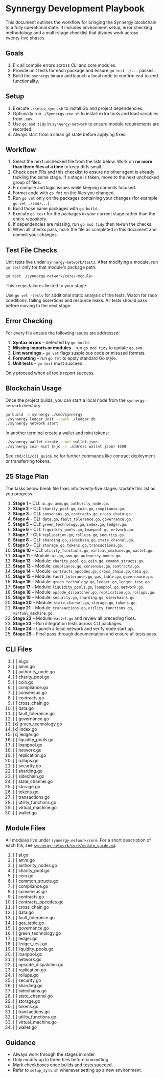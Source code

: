 # Synnergy Development Playbook

This document outlines the workflow for bringing the Synnergy blockchain to a
fully operational state. It includes environment setup, error checking
methodology and a multi‑stage checklist that divides work across twenty‑five
phases.

## Goals

1. Fix all compile errors across CLI and core modules.
2. Provide unit tests for each package and ensure `go test ./...` passes.
3. Build the `synnergy` binary and launch a local node to confirm end‑to‑end
   functionality.

## Setup

1. Execute `./setup_synn.sh` to install Go and project dependencies.
2. Optionally run `./Synnergy.env.sh` to install extra tools and load variables
   from `.env`.
3. Use `go mod tidy` in `synnergy-network` to ensure module requirements are
   recorded.
4. Always start from a clean git state before applying fixes.

## Workflow

1. Select the next unchecked file from the lists below. Work on **no more than
   three files at a time** to keep diffs small.
2. Check open PRs and this checklist to ensure no other agent is already
   tackling the same stage. If a stage is taken, move to the next unchecked
   group of files.
3. Fix compile and logic issues while keeping commits focused.
4. Format code with `go fmt` on the files you changed.
5. Run `go vet` only on the packages containing your changes (for example
   `go vet ./cmd/...`).
6. Build those same packages with `go build`.
7. Execute `go test` for the packages in your current stage rather than the
   entire repository.
8. If dependencies are missing, run `go mod tidy` then re‑run the checks.
9. When all checks pass, mark the file as completed in this document and commit
   your changes.

## Test File Checks

Unit tests live under `synnergy-network/tests`. After modifying a module,
run `go test` only for that module's package path:

```bash
go test ./synnergy-network/core/<module>
```

This keeps failures limited to your stage.

Use `go vet -tests` for additional static analysis of the tests. Watch for
race conditions, failing assertions and resource leaks. All tests should pass
before moving to the next stage.

## Error Checking

For every file ensure the following issues are addressed:

1. **Syntax errors** – detected by `go build`.
2. **Missing imports or modules** – run `go mod tidy` to update `go.sum`.
3. **Lint warnings** – `go vet` flags suspicious code or misused formats.
4. **Formatting** – run `go fmt` to apply standard Go style.
5. **Unit tests** – `go test` must succeed.

Only proceed when all tools report success.

## Blockchain Usage

Once the project builds, you can start a local node from the
`synnergy-network` directory:

```bash
go build -o synnergy ./cmd/synnergy
./synnergy ledger init --path ./ledger.db
./synnergy network start
```

In another terminal create a wallet and mint tokens:

```bash
./synnergy wallet create --out wallet.json
./synnergy coin mint $(jq -r .address wallet.json) 1000
```

See `cmd/cli/cli_guide.md` for further commands like contract deployment or
transferring tokens.

## 25 Stage Plan

The tasks below break file fixes into twenty‑five stages. Update this list as
you progress.

1. **Stage 1** – CLI: `ai.go`, `amm.go`, `authority_node.go`.
2. **Stage 2** – CLI: `charity_pool.go`, `coin.go`, `compliance.go`.
3. **Stage 3** – CLI: `consensus.go`, `contracts.go`, `cross_chain.go`.
4. **Stage 4** – CLI: `data.go`, `fault_tolerance.go`, `governance.go`.
5. **Stage 5** – CLI: `green_technology.go`, `index.go`, `ledger.go`.
6. **Stage 6** – CLI: `liquidity_pools.go`, `loanpool.go`, `network.go`.
7. **Stage 7** – CLI: `replication.go`, `rollups.go`, `security.go`.
8. **Stage 8** – CLI: `sharding.go`, `sidechain.go`, `state_channel.go`.
9. **Stage 9** – CLI: `storage.go`, `tokens.go`, `transactions.go`.
10. **Stage 10** – CLI: `utility_functions.go`, `virtual_machine.go`, `wallet.go`.
11. **Stage 11** – Module: `ai.go`, `amm.go`, `authority_nodes.go`.
12. **Stage 12** – Module: `charity_pool.go`, `coin.go`, `common_structs.go`.
13. **Stage 13** – Module: `compliance.go`, `consensus.go`, `contracts.go`.
14. **Stage 14** – Module: `contracts_opcodes.go`, `cross_chain.go`, `data.go`.
15. **Stage 15** – Module: `fault_tolerance.go`, `gas_table.go`, `governance.go`.
16. **Stage 16** – Module: `green_technology.go`, `ledger.go`, `ledger_test.go`.
17. **Stage 17** – Module: `liquidity_pools.go`, `loanpool.go`, `network.go`.
18. **Stage 18** – Module: `opcode_dispatcher.go`, `replication.go`, `rollups.go`.
19. **Stage 19** – Module: `security.go`, `sharding.go`, `sidechains.go`.
20. **Stage 20** – Module: `state_channel.go`, `storage.go`, `tokens.go`.
21. **Stage 21** – Module: `transactions.go`, `utility_functions.go`,
    `virtual_machine.go`.
22. **Stage 22** – Module: `wallet.go` and review all preceding fixes.
23. **Stage 23** – Run integration tests across CLI packages.
24. **Stage 24** – Launch a local network and verify node start up.
25. **Stage 25** – Final pass through documentation and ensure all tests pass.

## CLI Files
1. [ ] ai.go
2. [ ] amm.go
3. [ ] authority_node.go
4. [ ] charity_pool.go
5. [ ] coin.go
6. [ ] compliance.go
7. [ ] consensus.go
8. [ ] contracts.go
9. [ ] cross_chain.go
10. [ ] data.go
11. [ ] fault_tolerance.go
12. [ ] governance.go
13. [x] green_technology.go
14. [x] index.go
15. [x] ledger.go
16. [ ] liquidity_pools.go
17. [ ] loanpool.go
18. [ ] network.go
19. [ ] replication.go
20. [ ] rollups.go
21. [ ] security.go
22. [ ] sharding.go
23. [ ] sidechain.go
24. [ ] state_channel.go
25. [ ] storage.go
26. [ ] tokens.go
27. [ ] transactions.go
28. [ ] utility_functions.go
29. [ ] virtual_machine.go
30. [ ] wallet.go

## Module Files
All modules live under `synnergy-network/core`. For a short description of each
file, see [`synnergy-network/core/module_guide.md`](synnergy-network/core/module_guide.md).
1. [ ] ai.go
2. [ ] amm.go
3. [ ] authority_nodes.go
4. [ ] charity_pool.go
5. [ ] coin.go
6. [ ] common_structs.go
7. [ ] compliance.go
8. [ ] consensus.go
9. [ ] contracts.go
10. [ ] contracts_opcodes.go
11. [ ] cross_chain.go
12. [ ] data.go
13. [ ] fault_tolerance.go
14. [ ] gas_table.go
15. [ ] governance.go
16. [ ] green_technology.go
17. [ ] ledger.go
18. [ ] ledger_test.go
19. [ ] liquidity_pools.go
20. [ ] loanpool.go
21. [ ] network.go
22. [ ] opcode_dispatcher.go
23. [ ] replication.go
24. [ ] rollups.go
25. [ ] security.go
26. [ ] sharding.go
27. [ ] sidechains.go
28. [ ] state_channel.go
29. [ ] storage.go
30. [ ] tokens.go
31. [ ] transactions.go
32. [ ] utility_functions.go
33. [ ] virtual_machine.go
34. [ ] wallet.go

## Guidance
- Always work through the stages in order.
- Only modify up to three files before committing.
- Mark checkboxes once builds and tests succeed.
- Refer to `setup_synn.sh` whenever setting up a new environment.
